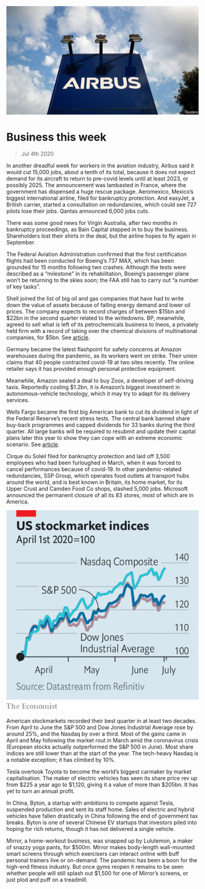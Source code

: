 ![](./images/20200704_WWP501.jpg)

# Business this week

> Jul 4th 2020

In another dreadful week for workers in the aviation industry, Airbus said it would cut 15,000 jobs, about a tenth of its total, because it does not expect demand for its aircraft to return to pre-covid levels until at least 2023, or possibly 2025. The announcement was lambasted in France, where the government has dispensed a huge rescue package. Aeromexico, Mexico’s biggest international airline, filed for bankruptcy protection. And easyJet, a British carrier, started a consultation on redundancies, which could see 727 pilots lose their jobs. Qantas announced 6,000 jobs cuts.

There was some good news for Virgin Australia, after two months in bankruptcy proceedings, as Bain Capital stepped in to buy the business. Shareholders lost their shirts in the deal, but the airline hopes to fly again in September.

The Federal Aviation Administration confirmed that the first certification flights had been conducted for Boeing’s 737 MAX, which has been grounded for 15 months following two crashes. Although the tests were described as a “milestone” in its rehabilitation, Boeing’s passenger plane won’t be returning to the skies soon; the FAA still has to carry out “a number of key tasks”.

Shell joined the list of big oil and gas companies that have had to write down the value of assets because of falling energy demand and lower oil prices. The company expects to record charges of between $15bn and $22bn in the second quarter related to the writedowns. BP, meanwhile, agreed to sell what is left of its petrochemicals business to Ineos, a privately held firm with a record of taking over the chemical divisions of multinational companies, for $5bn. See [article](https://www.economist.com//business/2020/07/02/how-chesapeake-energy-changed-the-world).

Germany became the latest flashpoint for safety concerns at Amazon warehouses during the pandemic, as its workers went on strike. Their union claims that 40 people contracted covid-19 at two sites recently. The online retailer says it has provided enough personal protective equipment.

Meanwhile, Amazon sealed a deal to buy Zoox, a developer of self-driving taxis. Reportedly costing $1.2bn, it is Amazon’s biggest investment in autonomous-vehicle technology, which it may try to adapt for its delivery services.

Wells Fargo became the first big American bank to cut its dividend in light of the Federal Reserve’s recent stress tests. The central bank banned share buy-back programmes and capped dividends for 33 banks during the third quarter. All large banks will be required to resubmit and update their capital plans later this year to show they can cope with an extreme economic scenario. See [article](https://www.economist.com//node/21788901).

Cirque du Soleil filed for bankruptcy protection and laid off 3,500 employees who had been furloughed in March, when it was forced to cancel performances because of covid-19. In other pandemic-related redundancies, SSP Group, which operates food outlets at transport hubs around the world, and is best known in Britain, its home market, for its Upper Crust and Camden Food Co shops, slashed 5,000 jobs. Microsoft announced the permanent closure of all its 83 stores, most of which are in America.

![](./images/20200704_WWC294.png)

American stockmarkets recorded their best quarter in at least two decades. From April to June the S&P 500 and Dow Jones Industrial Average rose by around 25%, and the Nasdaq by over a third. Most of the gains came in April and May following the market rout in March amid the coronavirus crisis (European stocks actually outperformed the S&P 500 in June). Most share indices are still lower than at the start of the year. The tech-heavy Nasdaq is a notable exception; it has climbed by 10%.

Tesla overtook Toyota to become the world’s biggest carmaker by market capitalisation. The maker of electric vehicles has seen its share price rev up from $225 a year ago to $1,120, giving it a value of more than $205bn. It has yet to turn an annual profit. 

In China, Byton, a startup with ambitions to compete against Tesla, suspended production and sent its staff home. Sales of electric and hybrid vehicles have fallen drastically in China following the end of government tax breaks. Byton is one of several Chinese EV startups that investors piled into hoping for rich returns, though it has not delivered a single vehicle.

Mirror, a home-workout business, was snapped up by Lululemon, a maker of snazzy yoga pants, for $500m. Mirror makes body-length wall-mounted smart screens through which exercisers can interact online with buff personal trainers live or on-demand. The pandemic has been a boon for the high-end fitness industry. But once gyms reopen it remains to be seen whether people will still splash out $1,500 for one of Mirror’s screens, or just plod and puff on a treadmill.